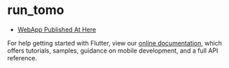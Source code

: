 # run_tomo


- [WebApp Published At Here](https://run-tomo.web.app/)

For help getting started with Flutter, view our
[online documentation](https://flutter.dev/docs), which offers tutorials,
samples, guidance on mobile development, and a full API reference.
